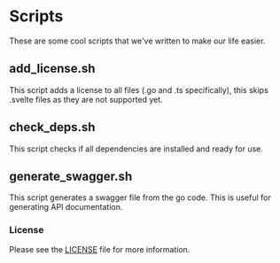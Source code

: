 # Scripts

These are some cool scripts that we've written to make our life easier.

## add_license.sh

This script adds a license to all files (.go and .ts specifically), this skips .svelte files as they are not supported yet.

## check_deps.sh

This script checks if all dependencies are installed and ready for use.

## generate_swagger.sh

This script generates a swagger file from the go code. This is useful for generating API documentation.

### License

Please see the [LICENSE](../LICENSE) file for more information.
